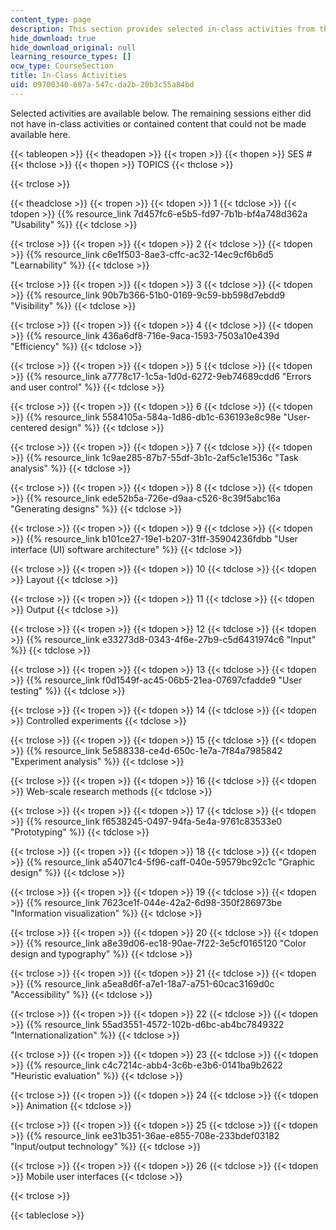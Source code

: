 ```yaml
---
content_type: page
description: This section provides selected in-class activities from the course.
hide_download: true
hide_download_original: null
learning_resource_types: []
ocw_type: CourseSection
title: In-Class Activities
uid: 09700340-607a-547c-da2b-20b3c55a84bd
---
```


Selected activities are available below. The remaining sessions either did not have in-class activities or contained content that could not be made available here.

{{< tableopen >}}
{{< theadopen >}}
{{< tropen >}}
{{< thopen >}}
SES #
{{< thclose >}}
{{< thopen >}}
TOPICS
{{< thclose >}}

{{< trclose >}}

{{< theadclose >}}
{{< tropen >}}
{{< tdopen >}}
1
{{< tdclose >}}
{{< tdopen >}}
{{% resource_link 7d457fc6-e5b5-fd97-7b1b-bf4a748d362a "Usability" %}}
{{< tdclose >}}

{{< trclose >}}
{{< tropen >}}
{{< tdopen >}}
2
{{< tdclose >}}
{{< tdopen >}}
{{% resource_link c6e1f503-8ae3-cffc-ac32-14ec9cf6b6d5 "Learnability" %}}
{{< tdclose >}}

{{< trclose >}}
{{< tropen >}}
{{< tdopen >}}
3
{{< tdclose >}}
{{< tdopen >}}
{{% resource_link 90b7b366-51b0-0169-9c59-bb598d7ebdd9 "Visibility" %}}
{{< tdclose >}}

{{< trclose >}}
{{< tropen >}}
{{< tdopen >}}
4
{{< tdclose >}}
{{< tdopen >}}
{{% resource_link 436a6df8-716e-9aca-1593-7503a10e439d "Efficiency" %}}
{{< tdclose >}}

{{< trclose >}}
{{< tropen >}}
{{< tdopen >}}
5
{{< tdclose >}}
{{< tdopen >}}
{{% resource_link a7778c17-1c5a-1d0d-6272-9eb74689cdd6 "Errors and user control" %}}
{{< tdclose >}}

{{< trclose >}}
{{< tropen >}}
{{< tdopen >}}
6
{{< tdclose >}}
{{< tdopen >}}
{{% resource_link 5584105a-584a-1d86-db1c-636193e8c98e "User-centered design" %}}
{{< tdclose >}}

{{< trclose >}}
{{< tropen >}}
{{< tdopen >}}
7
{{< tdclose >}}
{{< tdopen >}}
{{% resource_link 1c9ae285-87b7-55df-3b1c-2af5c1e1536c "Task analysis" %}}
{{< tdclose >}}

{{< trclose >}}
{{< tropen >}}
{{< tdopen >}}
8
{{< tdclose >}}
{{< tdopen >}}
{{% resource_link ede52b5a-726e-d9aa-c526-8c39f5abc16a "Generating designs" %}}
{{< tdclose >}}

{{< trclose >}}
{{< tropen >}}
{{< tdopen >}}
9
{{< tdclose >}}
{{< tdopen >}}
{{% resource_link b101ce27-19e1-b207-31ff-35904236fdbb "User interface (UI) software architecture" %}}
{{< tdclose >}}

{{< trclose >}}
{{< tropen >}}
{{< tdopen >}}
10
{{< tdclose >}}
{{< tdopen >}}
Layout
{{< tdclose >}}

{{< trclose >}}
{{< tropen >}}
{{< tdopen >}}
11
{{< tdclose >}}
{{< tdopen >}}
Output
{{< tdclose >}}

{{< trclose >}}
{{< tropen >}}
{{< tdopen >}}
12
{{< tdclose >}}
{{< tdopen >}}
{{% resource_link e33273d8-0343-4f6e-27b9-c5d6431974c6 "Input" %}}
{{< tdclose >}}

{{< trclose >}}
{{< tropen >}}
{{< tdopen >}}
13
{{< tdclose >}}
{{< tdopen >}}
{{% resource_link f0d1549f-ac45-06b5-21ea-07697cfadde9 "User testing" %}}
{{< tdclose >}}

{{< trclose >}}
{{< tropen >}}
{{< tdopen >}}
14
{{< tdclose >}}
{{< tdopen >}}
Controlled experiments
{{< tdclose >}}

{{< trclose >}}
{{< tropen >}}
{{< tdopen >}}
15
{{< tdclose >}}
{{< tdopen >}}
{{% resource_link 5e588338-ce4d-650c-1e7a-7f84a7985842 "Experiment analysis" %}}
{{< tdclose >}}

{{< trclose >}}
{{< tropen >}}
{{< tdopen >}}
16
{{< tdclose >}}
{{< tdopen >}}
Web-scale research methods
{{< tdclose >}}

{{< trclose >}}
{{< tropen >}}
{{< tdopen >}}
17
{{< tdclose >}}
{{< tdopen >}}
{{% resource_link f6538245-0497-94fa-5e4a-9761c83533e0 "Prototyping" %}}
{{< tdclose >}}

{{< trclose >}}
{{< tropen >}}
{{< tdopen >}}
18
{{< tdclose >}}
{{< tdopen >}}
{{% resource_link a54071c4-5f96-caff-040e-59579bc92c1c "Graphic design" %}}
{{< tdclose >}}

{{< trclose >}}
{{< tropen >}}
{{< tdopen >}}
19
{{< tdclose >}}
{{< tdopen >}}
{{% resource_link 7623ce1f-044e-42a2-6d98-350f286973be "Information visualization" %}}
{{< tdclose >}}

{{< trclose >}}
{{< tropen >}}
{{< tdopen >}}
20
{{< tdclose >}}
{{< tdopen >}}
{{% resource_link a8e39d06-ec18-90ae-7f22-3e5cf0165120 "Color design and typography" %}}
{{< tdclose >}}

{{< trclose >}}
{{< tropen >}}
{{< tdopen >}}
21
{{< tdclose >}}
{{< tdopen >}}
{{% resource_link a5ea8d6f-a7e1-18a7-a751-60cac3169d0c "Accessibility" %}}
{{< tdclose >}}

{{< trclose >}}
{{< tropen >}}
{{< tdopen >}}
22
{{< tdclose >}}
{{< tdopen >}}
{{% resource_link 55ad3551-4572-102b-d6bc-ab4bc7849322 "Internationalization" %}}
{{< tdclose >}}

{{< trclose >}}
{{< tropen >}}
{{< tdopen >}}
23
{{< tdclose >}}
{{< tdopen >}}
{{% resource_link c4c7214c-abb4-3c6b-e3b6-0141ba9b2622 "Heuristic evaluation" %}}
{{< tdclose >}}

{{< trclose >}}
{{< tropen >}}
{{< tdopen >}}
24
{{< tdclose >}}
{{< tdopen >}}
Animation
{{< tdclose >}}

{{< trclose >}}
{{< tropen >}}
{{< tdopen >}}
25
{{< tdclose >}}
{{< tdopen >}}
{{% resource_link ee31b351-36ae-e855-708e-233bdef03182 "Input/output technology" %}}
{{< tdclose >}}

{{< trclose >}}
{{< tropen >}}
{{< tdopen >}}
26
{{< tdclose >}}
{{< tdopen >}}
Mobile user interfaces
{{< tdclose >}}

{{< trclose >}}

{{< tableclose >}}